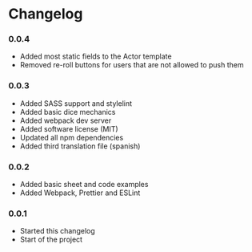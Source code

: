 # Changelog

### 0.0.4

- Added most static fields to the Actor template
- Removed re-roll buttons for users that are not allowed to push them

### 0.0.3

- Added SASS support and stylelint
- Added basic dice mechanics
- Added webpack dev server
- Added software license (MIT)
- Updated all npm dependencies
- Added third translation file (spanish)

### 0.0.2

- Added basic sheet and code examples
- Added Webpack, Prettier and ESLint

### 0.0.1

- Started this changelog
- Start of the project
